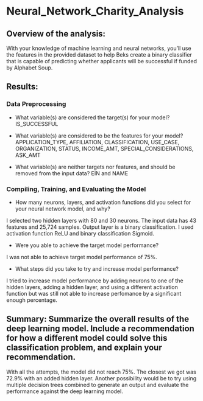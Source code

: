 # Neural_Network_Charity_Analysis

## Overview of the analysis: 

With your knowledge of machine learning and neural networks, you’ll use the features in the provided dataset to help Beks create a binary classifier that is capable of predicting whether applicants will be successful if funded by Alphabet Soup.

## Results: 

### Data Preprocessing

* What variable(s) are considered the target(s) for your model?
IS_SUCCESSFUL

* What variable(s) are considered to be the features for your model?
APPLICATION_TYPE, AFFILIATION, CLASSIFICATION, USE_CASE, ORGANIZATION, STATUS, INCOME_AMT, SPECIAL_CONSIDERATIONS, ASK_AMT

* What variable(s) are neither targets nor features, and should be removed from the input data?
EIN and NAME

### Compiling, Training, and Evaluating the Model

* How many neurons, layers, and activation functions did you select for your neural network model, and why?

I selected two hidden layers with 80 and 30 neurons. The input data has 43 features and 25,724 samples. Output layer is a binary classification. I used activation function ReLU and binary classification Sigmoid.

* Were you able to achieve the target model performance?

I was not able to achieve target model performance of 75%.

* What steps did you take to try and increase model performance?

I tried to increase model performance by adding neurons to one of the hidden layers, adding a hidden layer, and using a different activation function but was still not able to increase perfomance by a significant enough percentage.

## Summary: Summarize the overall results of the deep learning model. Include a recommendation for how a different model could solve this classification problem, and explain your recommendation.

With all the attempts, the model did not reach 75%. The closest we got was 72.9% with an added hidden layer. Another possibility would be to try using multiple decision trees combined to generate an output and evaluate the performance against the deep learning model.
